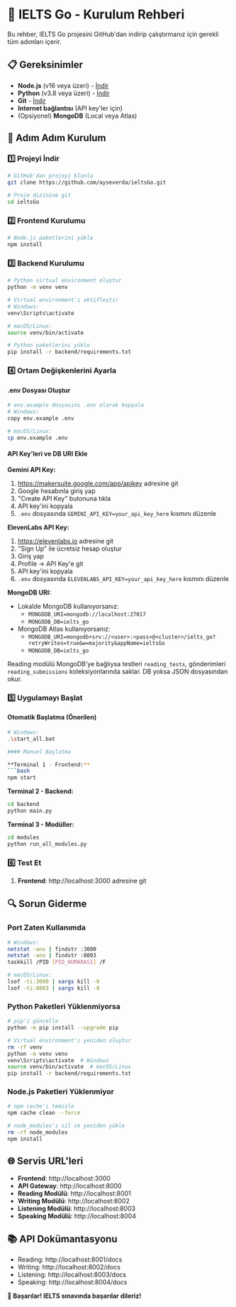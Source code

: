 # 🚀 IELTS Go - Kurulum Rehberi

Bu rehber, IELTS Go projesini GitHub'dan indirip çalıştırmanız için gerekli tüm adımları içerir.

## 📋 Gereksinimler

- **Node.js** (v16 veya üzeri) - [İndir](https://nodejs.org/)
- **Python** (v3.8 veya üzeri) - [İndir](https://python.org/)
- **Git** - [İndir](https://git-scm.com/)
- **Internet bağlantısı** (API key'ler için)
- (Opsiyonel) **MongoDB** (Local veya Atlas)

## 🔧 Adım Adım Kurulum

### 1️⃣ Projeyi İndir

```bash
# GitHub'dan projeyi klonla
git clone https://github.com/ayseverda/ieltsGo.git

# Proje dizinine git
cd ieltsGo
```

### 2️⃣ Frontend Kurulumu

```bash
# Node.js paketlerini yükle
npm install
```

### 3️⃣ Backend Kurulumu

```bash
# Python virtual environment oluştur
python -m venv venv

# Virtual environment'ı aktifleştir
# Windows:
venv\Scripts\activate

# macOS/Linux:
source venv/bin/activate

# Python paketlerini yükle
pip install -r backend/requirements.txt
```

### 4️⃣ Ortam Değişkenlerini Ayarla

#### .env Dosyası Oluştur

```bash
# env.example dosyasını .env olarak kopyala
# Windows:
copy env.example .env

# macOS/Linux:
cp env.example .env
```

#### API Key'leri ve DB URI Ekle

**Gemini API Key:**
1. https://makersuite.google.com/app/apikey adresine git
2. Google hesabınla giriş yap
3. "Create API Key" butonuna tıkla
4. API key'ini kopyala
5. `.env` dosyasında `GEMINI_API_KEY=your_api_key_here` kısmını düzenle

**ElevenLabs API Key:**
1. https://elevenlabs.io adresine git
2. "Sign Up" ile ücretsiz hesap oluştur
3. Giriş yap
4. Profile → API Key'e git
5. API key'ini kopyala
6. `.env` dosyasında `ELEVENLABS_API_KEY=your_api_key_here` kısmını düzenle

**MongoDB URI:**

- Lokalde MongoDB kullanıyorsanız:
  - `MONGODB_URI=mongodb://localhost:27017`
  - `MONGODB_DB=ielts_go`
- MongoDB Atlas kullanıyorsanız:
  - `MONGODB_URI=mongodb+srv://<user>:<pass>@<cluster>/ielts_go?retryWrites=true&w=majority&appName=ieltsGo`
  - `MONGODB_DB=ielts_go`

Reading modülü MongoDB'ye bağlıysa testleri `reading_tests`, gönderimleri `reading_submissions` koleksiyonlarında saklar. DB yoksa JSON dosyasından okur.


### 5️⃣ Uygulamayı Başlat

#### Otomatik Başlatma (Önerilen)

```bash
# Windows:
.\start_all.bat

#### Manuel Başlatma

**Terminal 1 - Frontend:**
```bash
npm start
```

**Terminal 2 - Backend:**
```bash
cd backend
python main.py
```

**Terminal 3 - Modüller:**
```bash
cd modules
python run_all_modules.py
```

### 6️⃣ Test Et

1. **Frontend**: http://localhost:3000 adresine git

## 🔍 Sorun Giderme

### Port Zaten Kullanımda

```bash
# Windows:
netstat -ano | findstr :3000
netstat -ano | findstr :8003
taskkill /PID [PID_NUMARASI] /F

# macOS/Linux:
lsof -ti:3000 | xargs kill -9
lsof -ti:8003 | xargs kill -9
```

### Python Paketleri Yüklenmiyorsa

```bash
# pip'i güncelle
python -m pip install --upgrade pip

# Virtual environment'ı yeniden oluştur
rm -rf venv
python -m venv venv
venv\Scripts\activate  # Windows
source venv/bin/activate  # macOS/Linux
pip install -r backend/requirements.txt
```

### Node.js Paketleri Yüklenmiyor

```bash
# npm cache'i temizle
npm cache clean --force

# node_modules'ı sil ve yeniden yükle
rm -rf node_modules
npm install
```

## 🌐 Servis URL'leri

- **Frontend**: http://localhost:3000
- **API Gateway**: http://localhost:8000
- **Reading Modülü**: http://localhost:8001
- **Writing Modülü**: http://localhost:8002
- **Listening Modülü**: http://localhost:8003
- **Speaking Modülü**: http://localhost:8004

## 📚 API Dokümantasyonu

- Reading: http://localhost:8001/docs
- Writing: http://localhost:8002/docs
- Listening: http://localhost:8003/docs
- Speaking: http://localhost:8004/docs



**🎉 Başarılar! IELTS sınavında başarılar dileriz!**
